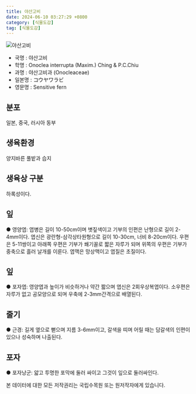 ```yaml
---
title: 야산고비
date: 2024-06-10 03:27:29 +0800
category: [식물도감]
tag: [식물도감]
---
```




![야산고비](/fileUpload/plants/basic/Dryopteridaceae/Onoclea/3288/1_th2.JPG)
- 국명 : 야산고비
- 학명 : Onoclea interrupta (Maxim.) Ching & P.C.Chiu
- 과명 : 야산고비과 (Onocleaceae)
- 일본명 : コウヤワラビ
- 영문명 : Sensitive fern


## 분포
일본, 중국, 러시아 동부
## 생육환경
양지바른 풀밭과 습지 
## 생육상 구분
하록성이다. 
## 잎
● 영양엽: 엽병은 길이 10-50cm이며 볏짚색이고 기부의 인편은 난형으로 길이 2-4mm이다. 엽신은 광란형-삼각상타원형으로 길이 10-30cm, 너비 8-20cm이다. 우편은 5-11쌍이고 아래쪽 우편은 기부가 쐐기꼴로 짧은 자루가 되며 위쪽의 우편은 기부가 중축으로 흘러 날개를 이룬다. 엽맥은 망상맥이고 엽질은 초질이다. 
## 잎
● 포자엽: 영양엽과 높이가 비슷하거나 약간 짧으며 엽신은 2회우상복엽이다. 소우편은 자루가 없고 공모양으로 되며 우축에 2-3mm간격으로 배열된다. 
## 줄기
● 근경: 길게 옆으로 뻗으며 지름 3-6mm이고, 갈색을 띠며 어릴 때는 담갈색의 인편이 있으나 성숙하며 나출된다. 
## 포자
● 포자낭군: 얇고 투명한 포막에 둘러 싸이고 그것이 잎으로 둘러싸인다. 






본 데이터에 대한 모든 저작권리는 국립수목원 또는 원저작자에게 있습니다.
